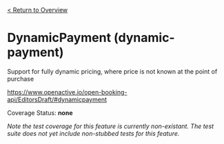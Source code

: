[< Return to Overview](../../README.md)
# DynamicPayment (dynamic-payment)

Support for fully dynamic pricing, where price is not known at the point of purchase


https://www.openactive.io/open-booking-api/EditorsDraft/#dynamicpayment

Coverage Status: **none**


*Note the test coverage for this feature is currently non-existant. The test suite does not yet include non-stubbed tests for this feature.*



